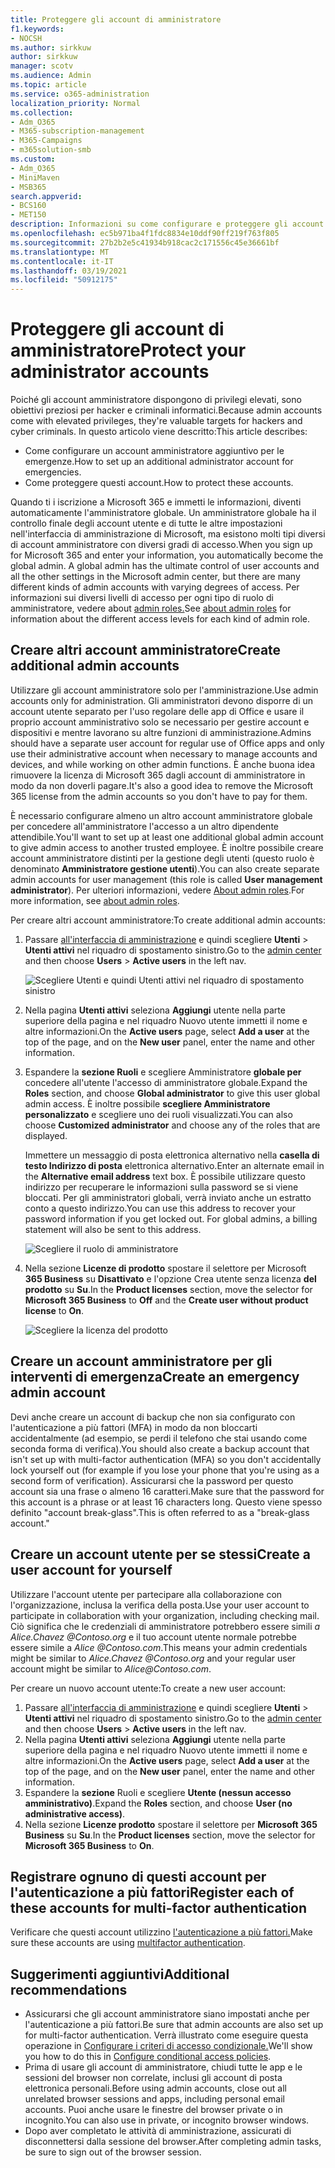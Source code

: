 ```yaml
---
title: Proteggere gli account di amministratore
f1.keywords:
- NOCSH
ms.author: sirkkuw
author: sirkkuw
manager: scotv
ms.audience: Admin
ms.topic: article
ms.service: o365-administration
localization_priority: Normal
ms.collection:
- Adm_O365
- M365-subscription-management
- M365-Campaigns
- m365solution-smb
ms.custom:
- Adm_O365
- MiniMaven
- MSB365
search.appverid:
- BCS160
- MET150
description: Informazioni su come configurare e proteggere gli account amministratore.
ms.openlocfilehash: ec5b971ba4f1fdc8834e10ddf90ff219f763f805
ms.sourcegitcommit: 27b2b2e5c41934b918cac2c171556c45e36661bf
ms.translationtype: MT
ms.contentlocale: it-IT
ms.lasthandoff: 03/19/2021
ms.locfileid: "50912175"
---
```

# <a name="protect-your-administrator-accounts"></a><span data-ttu-id="c6ff0-103">Proteggere gli account di amministratore</span><span class="sxs-lookup"><span data-stu-id="c6ff0-103">Protect your administrator accounts</span></span>

<span data-ttu-id="c6ff0-104">Poiché gli account amministratore dispongono di privilegi elevati, sono obiettivi preziosi per hacker e criminali informatici.</span><span class="sxs-lookup"><span data-stu-id="c6ff0-104">Because admin accounts come with elevated privileges, they're valuable targets for hackers and cyber criminals.</span></span> <span data-ttu-id="c6ff0-105">In questo articolo viene descritto:</span><span class="sxs-lookup"><span data-stu-id="c6ff0-105">This article describes:</span></span>

- <span data-ttu-id="c6ff0-106">Come configurare un account amministratore aggiuntivo per le emergenze.</span><span class="sxs-lookup"><span data-stu-id="c6ff0-106">How to set up an additional administrator account for emergencies.</span></span>
- <span data-ttu-id="c6ff0-107">Come proteggere questi account.</span><span class="sxs-lookup"><span data-stu-id="c6ff0-107">How to protect these accounts.</span></span>

<span data-ttu-id="c6ff0-108">Quando ti i iscrizione a Microsoft 365 e immetti le informazioni, diventi automaticamente l'amministratore globale. Un amministratore globale ha il controllo finale degli account utente e di tutte le altre impostazioni nell'interfaccia di amministrazione di Microsoft, ma esistono molti tipi diversi di account amministratore con diversi gradi di accesso.</span><span class="sxs-lookup"><span data-stu-id="c6ff0-108">When you sign up for Microsoft 365 and enter your information, you automatically become the global admin. A global admin has the ultimate control of user accounts and all the other settings in the Microsoft admin center, but there are many different kinds of admin accounts with varying degrees of access.</span></span> <span data-ttu-id="c6ff0-109">Per informazioni sui diversi livelli di accesso per ogni tipo di ruolo di amministratore, vedere about [admin roles.](/office365/admin/add-users/about-admin-roles)</span><span class="sxs-lookup"><span data-stu-id="c6ff0-109">See [about admin roles](/office365/admin/add-users/about-admin-roles) for information about the different access levels for each kind of admin role.</span></span>

## <a name="create-additional-admin-accounts"></a><span data-ttu-id="c6ff0-110">Creare altri account amministratore</span><span class="sxs-lookup"><span data-stu-id="c6ff0-110">Create additional admin accounts</span></span>

<span data-ttu-id="c6ff0-111">Utilizzare gli account amministratore solo per l'amministrazione.</span><span class="sxs-lookup"><span data-stu-id="c6ff0-111">Use admin accounts only for administration.</span></span> <span data-ttu-id="c6ff0-112">Gli amministratori devono disporre di un account utente separato per l'uso regolare delle app di Office e usare il proprio account amministrativo solo se necessario per gestire account e dispositivi e mentre lavorano su altre funzioni di amministrazione.</span><span class="sxs-lookup"><span data-stu-id="c6ff0-112">Admins should have a separate user account for regular use of Office apps and only use their administrative account when necessary to manage accounts and devices, and while working on other admin functions.</span></span> <span data-ttu-id="c6ff0-113">È anche buona idea rimuovere la licenza di Microsoft 365 dagli account di amministratore in modo da non doverli pagare.</span><span class="sxs-lookup"><span data-stu-id="c6ff0-113">It's also a good idea to remove the Microsoft 365 license from the admin accounts so you don't have to pay for them.</span></span>

<span data-ttu-id="c6ff0-114">È necessario configurare almeno un altro account amministratore globale per concedere all'amministratore l'accesso a un altro dipendente attendibile.</span><span class="sxs-lookup"><span data-stu-id="c6ff0-114">You'll want to set up at least one additional global admin account to give admin access to another trusted employee.</span></span> <span data-ttu-id="c6ff0-115">È inoltre possibile creare account amministratore distinti per la gestione degli utenti (questo ruolo è denominato **Amministratore gestione utenti**).</span><span class="sxs-lookup"><span data-stu-id="c6ff0-115">You can also create separate admin accounts for user management (this role is called **User management administrator**).</span></span> <span data-ttu-id="c6ff0-116">Per ulteriori informazioni, vedere [About admin roles](/office365/admin/add-users/about-admin-roles).</span><span class="sxs-lookup"><span data-stu-id="c6ff0-116">For more information, see [about admin roles](/office365/admin/add-users/about-admin-roles).</span></span>

<span data-ttu-id="c6ff0-117">Per creare altri account amministratore:</span><span class="sxs-lookup"><span data-stu-id="c6ff0-117">To create additional admin accounts:</span></span>

 1. <span data-ttu-id="c6ff0-118">Passare <a href="https://go.microsoft.com/fwlink/p/?linkid=837890" target="_blank">all'interfaccia di amministrazione</a> e quindi scegliere **Utenti** \> **Utenti attivi** nel riquadro di spostamento sinistro.</span><span class="sxs-lookup"><span data-stu-id="c6ff0-118">Go to the <a href="https://go.microsoft.com/fwlink/p/?linkid=837890" target="_blank">admin center</a> and then choose **Users** \> **Active users** in the left nav.</span></span>

    ![Scegliere Utenti e quindi Utenti attivi nel riquadro di spostamento sinistro](../media/Activeusers.png)

 2. <span data-ttu-id="c6ff0-120">Nella pagina **Utenti attivi** seleziona **Aggiungi** utente nella parte superiore  della pagina e nel riquadro Nuovo utente immetti il nome e altre informazioni.</span><span class="sxs-lookup"><span data-stu-id="c6ff0-120">On the **Active users** page, select **Add a user** at the top of the page, and on the **New user** panel, enter the name and other information.</span></span>
 3. <span data-ttu-id="c6ff0-121">Espandere la **sezione Ruoli** e scegliere Amministratore **globale per** concedere all'utente l'accesso di amministratore globale.</span><span class="sxs-lookup"><span data-stu-id="c6ff0-121">Expand the **Roles** section, and choose **Global administrator** to give this user global admin access.</span></span> <span data-ttu-id="c6ff0-122">È inoltre possibile **scegliere Amministratore personalizzato** e scegliere uno dei ruoli visualizzati.</span><span class="sxs-lookup"><span data-stu-id="c6ff0-122">You can also choose **Customized administrator** and choose any of the roles that are displayed.</span></span>

    <span data-ttu-id="c6ff0-123">Immettere un messaggio di posta elettronica alternativo nella **casella di testo Indirizzo di posta** elettronica alternativo.</span><span class="sxs-lookup"><span data-stu-id="c6ff0-123">Enter an alternate email in the **Alternative email address** text box.</span></span> <span data-ttu-id="c6ff0-124">È possibile utilizzare questo indirizzo per recuperare le informazioni sulla password se si viene bloccati. Per gli amministratori globali, verrà inviato anche un estratto conto a questo indirizzo.</span><span class="sxs-lookup"><span data-stu-id="c6ff0-124">You can use this address to recover your password information if you get locked out. For global admins, a billing statement will also be sent to this address.</span></span>

    ![Scegliere il ruolo di amministratore](../media/adminroles.png)

 4. <span data-ttu-id="c6ff0-126">Nella sezione **Licenze di prodotto** spostare il selettore per Microsoft **365 Business** su **Disattivato** e l'opzione Crea utente senza licenza **del prodotto** su **Su**.</span><span class="sxs-lookup"><span data-stu-id="c6ff0-126">In the **Product licenses** section, move the selector for **Microsoft 365 Business** to **Off** and the **Create user without product license** to **On**.</span></span>

    ![Scegliere la licenza del prodotto](../media/productlicense.png)

## <a name="create-an-emergency-admin-account"></a><span data-ttu-id="c6ff0-128">Creare un account amministratore per gli interventi di emergenza</span><span class="sxs-lookup"><span data-stu-id="c6ff0-128">Create an emergency admin account</span></span>

<span data-ttu-id="c6ff0-129">Devi anche creare un account di backup che non sia configurato con l'autenticazione a più fattori (MFA) in modo da non bloccarti accidentalmente (ad esempio, se perdi il telefono che stai usando come seconda forma di verifica).</span><span class="sxs-lookup"><span data-stu-id="c6ff0-129">You should also create a backup account that isn't set up with multi-factor authentication (MFA) so you don't accidentally lock yourself out (for example if you lose your phone that you're using as a second form of verification).</span></span> <span data-ttu-id="c6ff0-130">Assicurarsi che la password per questo account sia una frase o almeno 16 caratteri.</span><span class="sxs-lookup"><span data-stu-id="c6ff0-130">Make sure that the password for this account is a phrase or at least 16 characters long.</span></span> <span data-ttu-id="c6ff0-131">Questo viene spesso definito "account break-glass".</span><span class="sxs-lookup"><span data-stu-id="c6ff0-131">This is often referred to as a "break-glass account."</span></span>

## <a name="create-a-user-account-for-yourself"></a><span data-ttu-id="c6ff0-132">Creare un account utente per se stessi</span><span class="sxs-lookup"><span data-stu-id="c6ff0-132">Create a user account for yourself</span></span>

<span data-ttu-id="c6ff0-133">Utilizzare l'account utente per partecipare alla collaborazione con l'organizzazione, inclusa la verifica della posta.</span><span class="sxs-lookup"><span data-stu-id="c6ff0-133">Use your user account to participate in collaboration with your organization, including checking mail.</span></span> <span data-ttu-id="c6ff0-134">Ciò significa che le credenziali di amministratore potrebbero essere simili  *a Alice.Chavez <span></span> @Contoso.org* e il tuo account utente normale potrebbe essere simile a *Alice <span></span> @Contoso.com*.</span><span class="sxs-lookup"><span data-stu-id="c6ff0-134">This means your admin credentials might be similar to  *Alice.Chavez <span></span>@Contoso.org* and your regular user account might be similar to *Alice<span></span>@Contoso.com*.</span></span>

<span data-ttu-id="c6ff0-135">Per creare un nuovo account utente:</span><span class="sxs-lookup"><span data-stu-id="c6ff0-135">To create a new user account:</span></span>

1. <span data-ttu-id="c6ff0-136">Passare <a href="https://go.microsoft.com/fwlink/p/?linkid=837890" target="_blank">all'interfaccia di amministrazione</a> e quindi scegliere **Utenti** \> **Utenti attivi** nel riquadro di spostamento sinistro.</span><span class="sxs-lookup"><span data-stu-id="c6ff0-136">Go to the <a href="https://go.microsoft.com/fwlink/p/?linkid=837890" target="_blank">admin center</a> and then choose **Users** \> **Active users** in the left nav.</span></span>
2. <span data-ttu-id="c6ff0-137">Nella pagina **Utenti attivi** seleziona **Aggiungi** utente nella parte superiore  della pagina e nel riquadro Nuovo utente immetti il nome e altre informazioni.</span><span class="sxs-lookup"><span data-stu-id="c6ff0-137">On the **Active users** page, select **Add a user** at the top of the page, and on the **New user** panel, enter the name and other information.</span></span>
3. <span data-ttu-id="c6ff0-138">Espandere la **sezione** Ruoli e scegliere **Utente (nessun accesso amministrativo)**.</span><span class="sxs-lookup"><span data-stu-id="c6ff0-138">Expand the **Roles** section, and choose **User (no administrative access)**.</span></span>
4. <span data-ttu-id="c6ff0-139">Nella sezione **Licenze prodotto** spostare il selettore per **Microsoft 365 Business** su **Su**.</span><span class="sxs-lookup"><span data-stu-id="c6ff0-139">In the **Product licenses** section, move the selector for **Microsoft 365 Business** to **On**.</span></span>

## <a name="register-each-of-these-accounts-for-multi-factor-authentication"></a><span data-ttu-id="c6ff0-140">Registrare ognuno di questi account per l'autenticazione a più fattori</span><span class="sxs-lookup"><span data-stu-id="c6ff0-140">Register each of these accounts for multi-factor authentication</span></span>

<span data-ttu-id="c6ff0-141">Verificare che questi account utilizzino [l'autenticazione a più fattori.](m365-campaigns-multifactor-authenication.md)</span><span class="sxs-lookup"><span data-stu-id="c6ff0-141">Make sure these accounts are using [multifactor authentication](m365-campaigns-multifactor-authenication.md).</span></span>

## <a name="additional-recommendations"></a><span data-ttu-id="c6ff0-142">Suggerimenti aggiuntivi</span><span class="sxs-lookup"><span data-stu-id="c6ff0-142">Additional recommendations</span></span>

- <span data-ttu-id="c6ff0-143">Assicurarsi che gli account amministratore siano impostati anche per l'autenticazione a più fattori.</span><span class="sxs-lookup"><span data-stu-id="c6ff0-143">Be sure that admin accounts are also set up for multi-factor authentication.</span></span> <span data-ttu-id="c6ff0-144">Verrà illustrato come eseguire questa operazione in [Configurare i criteri di accesso condizionale.](m365-campaigns-conditional-access.md)</span><span class="sxs-lookup"><span data-stu-id="c6ff0-144">We'll show you how to do this in [Configure conditional access policies](m365-campaigns-conditional-access.md).</span></span>
- <span data-ttu-id="c6ff0-145">Prima di usare gli account di amministratore, chiudi tutte le app e le sessioni del browser non correlate, inclusi gli account di posta elettronica personali.</span><span class="sxs-lookup"><span data-stu-id="c6ff0-145">Before using admin accounts, close out all unrelated browser sessions and apps, including personal email accounts.</span></span> <span data-ttu-id="c6ff0-146">Puoi anche usare le finestre del browser private o in incognito.</span><span class="sxs-lookup"><span data-stu-id="c6ff0-146">You can also use in private, or incognito browser windows.</span></span>
- <span data-ttu-id="c6ff0-147">Dopo aver completato le attività di amministrazione, assicurati di disconnettersi dalla sessione del browser.</span><span class="sxs-lookup"><span data-stu-id="c6ff0-147">After completing admin tasks, be sure to sign out of the browser session.</span></span>
